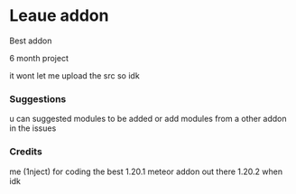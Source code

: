 # Leaue addon

Best addon

6 month project

it wont let me upload the src so idk
### Suggestions
u can suggested modules to be added or add modules from a other addon in the issues

### Credits
me (1nject) for coding the best 1.20.1 meteor addon out there
1.20.2 when idk
